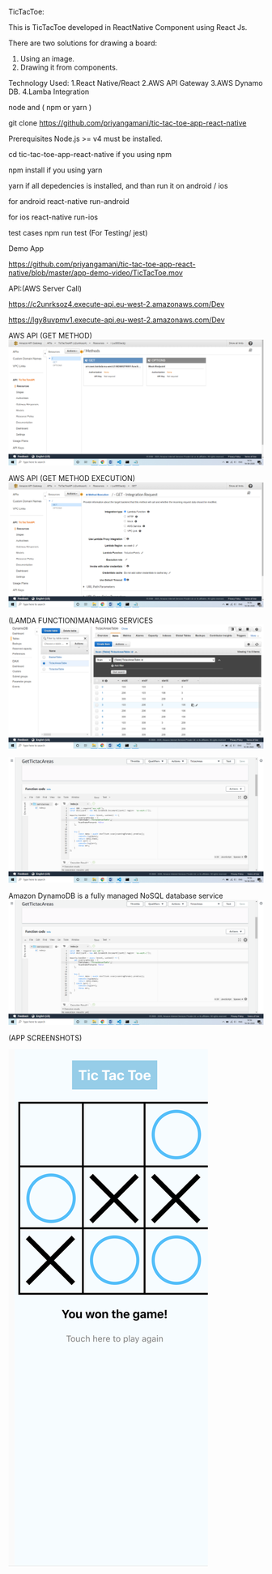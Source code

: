 TicTacToe:

This is TicTacToe developed in ReactNative  Component using React Js.

There are two solutions for drawing a board:
1. Using an image.
2. Drawing it from components.

Technology Used:
1.React Native/React
2.AWS API Gateway
3.AWS Dynamo DB.
4.Lamba Integration


node and ( npm or yarn )

git clone https://github.com/priyangamani/tic-tac-toe-app-react-native

Prerequisites
Node.js >= v4 must be installed.

cd tic-tac-toe-app-react-native if you using npm

npm install if you using yarn

yarn if all depedencies is installed, and than run it on android / ios

for android react-native run-android

for ios react-native run-ios

test cases npm run test (For Testing/ jest)

Demo App

https://github.com/priyangamani/tic-tac-toe-app-react-native/blob/master/app-demo-video/TicTacToe.mov

API:(AWS Server Call)

https://c2unrksoz4.execute-api.eu-west-2.amazonaws.com/Dev

https://lgy8uvpmv1.execute-api.eu-west-2.amazonaws.com/Dev

 AWS API (GET METHOD)
![alt text](https://github.com/priyangamani/tic-tac-toe-app-react-native/blob/master/aws-serverless-screenshots/api-gateway-1.png)

 AWS API (GET METHOD EXECUTION)
![alt text](https://github.com/priyangamani/tic-tac-toe-app-react-native/blob/master/aws-serverless-screenshots/api-integration.png)

(LAMDA FUNCTION)MANAGING SERVICES
![alt text](https://github.com/priyangamani/tic-tac-toe-app-react-native/blob/master/aws-serverless-screenshots/dunamo-db-areas.png)

![alt text](https://github.com/priyangamani/tic-tac-toe-app-react-native/blob/master/aws-serverless-screenshots/lambda-function-areas.png)

Amazon DynamoDB is a fully managed NoSQL database service 
![alt text](https://github.com/priyangamani/tic-tac-toe-app-react-native/blob/master/aws-serverless-screenshots/lambda-function-areas.png)

(APP SCREENSHOTS)

[![Watch the video](https://github.com/priyangamani/tic-tac-toe-app-react-native/blob/master/app-screenshot/Screenshot%202020-06-12%20at%209.35.55%20PM.png)](https://drive.google.com/file/d/1i12YVA4TpKhD-0pSapdVwCXOfejn3sd7/view)


